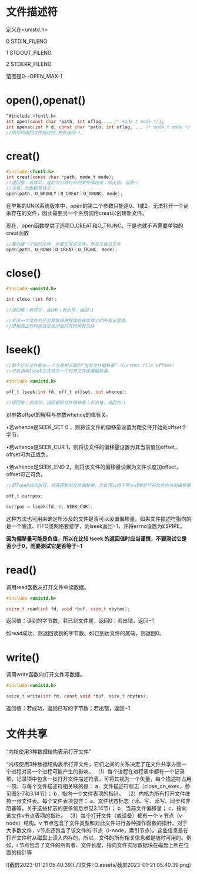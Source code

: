 # 文件描述符

 定义在<unistd.h>

0	STDIN_FILENO

1	STDOUT_FILENO

2	STDERR_FILENO

范围是0--OPEN_MAX-1

# open(),openat()

```c
“#include <fcntl.h>
int open(const char *path, int oflag,... /* mode_t mode */);
int openat(int f d, const char *path, int oflag, ... /* mode_t mode */ );”
//成功则返回文件描述符,失败返回-1,
```

# creat()

```c
#include <fcntl.h>
int creat(const char *path, mode_t mode);
//返回值：若成功，返回为只写打开的文件描述符；若出错，返回−1
//注意，此函数等效于：
open(path, O_WRONLY｜O_CREAT｜O_TRUNC, mode);

```

在早期的UNIX系统版本中，open的第二个参数只能是0、1或2。无法打开一个尚未存在的文件，因此需要另一个系统调用creat以创建新文件。

现在，open函数提供了选项O_CREAT和O_TRUNC，于是也就不再需要单独的creat函数

```c
//要创建一个临时文件，并要先写该文件，然后又读该文件
open(path, O_RDWR｜O_CREAT｜O_TRUNC, mode);
```

# close()

```c
#include <unistd.h>

int close (int fd)；

//返回值：若成功，返回0；若出错，返回−1

//关闭一个文件时还会释放该进程加在该文件上的所有记录锁。
//进程终止时内核自动关闭他打开的所有文件
```

# lseek()

```c
//每个打开文件都有一个与其相关联的“当前文件偏移量”（current file offset）
//可以调用lseek显式地为一个打开文件设置偏移量。

#include <unistd.h>

off_t lseek(int fd, off_t offset, int whence);

//返回值：若成功，返回新的文件偏移量；若出错，返回为−1
```

对参数offset的解释与参数whence的值有关。

•若whence是SEEK_SET 0 ，则将该文件的偏移量设置为距文件开始处offset个字节。

•若whence是SEEK_CUR 1，则将该文件的偏移量设置为其当前值加offset，offset可为正或负。

•若whence是SEEK_END  2，则将该文件的偏移量设置为文件长度加offset，offset可正可负。

```c
//若lseek成功执行，则返回新的文件偏移量，为此可以用下列方式确定打开文件的当前偏移量：

off_t currpos;

currpos = lseek(fd, 0, SEEK_CUR);
```

这种方法也可用来确定所涉及的文件是否可以设置偏移量。如果文件描述符指向的是一个管道、FIFO或网络套接字，则lseek返回−1，并将errno设置为ESPIPE。

**因为偏移量可能是负值，所以在比较 lseek 的返回值时应当谨慎，不要测试它是否小于0，而要测试它是否等于−1**

# read()

调用read函数从打开文件中读数据。

```c
#include <unistd.h>

ssize_t read(int fd, void *buf, size_t nbytes);
```

返回值：读到的字节数，若已到文件尾，返回0；若出错，返回−1

如read成功，则返回读到的字节数。如已到达文件的尾端，则返回0。

# write()

调用write函数向打开文件写数据。

```C
#include <unistd.h>

ssize_t write(int fd, const void *buf, size_t nbytes);
```

返回值：若成功，返回已写的字节数；若出错，返回−1



# 文件共享

“内核使用3种数据结构表示打开文件”

“内核使用3种数据结构表示打开文件，它们之间的关系决定了在文件共享方面一个进程对另一个进程可能产生的影响。
（1）每个进程在进程表中都有一个记录项，记录项中包含一张打开文件描述符表，可将其视为一个矢量，每个描述符占用一项。与每个文件描述符相关联的是：
a．文件描述符标志（close_on_exec，参见图3-7和3.14节）；
b．指向一个文件表项的指针。
（2）内核为所有打开文件维持一张文件表。每个文件表项包含：
a．文件状态标志（读、写、添写、同步和非阻塞等，关于这些标志的更多信息参见3.14节）；
b．当前文件偏移量；
c．指向该文件v节点表项的指针。
（3）每个打开文件（或设备）都有一个 v 节点（v-node）结构。v 节点包含了文件类型和对此文件进行各种操作函数的指针。对于大多数文件，v节点还包含了该文件的i节点（i-node，索引节点）。这些信息是在打开文件时从磁盘上读入内存的，所以，文件的所有相关信息都是随时可用的。例如，i 节点包含了文件的所有者、文件长度、指向文件实际数据块在磁盘上所在位置的指针等

![截屏2023-01-21 05.40.39](./3文件I:O.assets/截屏2023-01-21 05.40.39.png)
